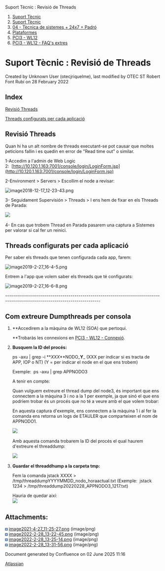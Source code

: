 Suport Tècnic : Revisió de Threads  

1.  [Suport Tècnic](index.html)
2.  [Suport Tècnic](13893782.html)
3.  [04 - Tècnica de sistemes + 24x7 + Padró](26313202.html)
4.  [Plataformes](Plataformes_41520520.html)
5.  [PCI3 - WL12](PCI3---WL12_41520942.html)
6.  [PCI3 - WL12 - FAQ's extres](41521683.html)

Suport Tècnic : Revisió de Threads
==================================

Created by Unknown User (otecjriquelme), last modified by OTEC ST Robert Font Rubí on 28 February 2022

Index
-----

[Revisió Threads](https://confluence.aoc.cat/pages/viewpage.action?pageId=41521688#RevisiódeThreads-Threads)

[Threads configurats per cada aplicació](https://confluence.aoc.cat/pages/viewpage.action?pageId=41521688#RevisiódeThreads-THREADS_APP)

Revisió Threads
---------------

Quan hi ha un alt nombre de threads executant-se pot causar que moltes peticions fallin i es quedin en error de "Read time out" o similar. 

1-Accedim a l'admin de Web Logic 2:  [http://10.120.1.163:7001/console/login/LoginForm.jsp](http://10.120.1.163:7001/console/login/LoginForm.jsp)

2-Environment > Servers > Escollim el node a revisar: 

![image2018-12-17_12-23-43.png](https://intranet.aoc.cat/download/attachments/26313399/image2018-12-17_12-23-43.png?version=1&modificationDate=1545046119000&api=v2)

  

3- Seguidament Supervisión > Threads > I ens hem de fixar en els Threads de Parada: 

![](attachments/41521687/41522711.png)

4- En cas que trobem Thread en Parada pasarem una captura a Sistemes per valorar si cal fer un reinici.

Threads configurats per cada aplicació
--------------------------------------

Per saber els threads que tenen configurada cada app, farem:

![image2019-2-27_16-4-5.png](https://intranet.aoc.cat/download/attachments/26313498/image2019-2-27_16-4-5.png?version=1&modificationDate=1551279979000&api=v2)

  

Entrem a l'app que volem saber els threads que té configurats:

![image2019-2-27_16-6-8.png](https://intranet.aoc.cat/download/attachments/26313498/image2019-2-27_16-6-8.png?version=1&modificationDate=1551279979000&api=v2)  
  
\------------------------------------------------------------------------------------------------------------------------------

Com extreure Dumpthreads per consola
------------------------------------

  

1.  **Accedirem a la màquina de WL12 (SOA) que pertoqui.  
      
    **Trobaràs les connexions en [PCI3 - WL12 - Connexió](41520943.html).  
      
    
2.  **Busquem la ID del procés:**  
      
    ps -axu | grep -i **_XXX_**NODO_**Y**_ (XXX per indicar si es tracta de APP, IOP o NT) (Y = per indicar el node en el que ens trobem)  
      
    Exemple:  ps -axu | grep APPNODO3  
      
    
    A tenir en compte:
    
      
    Quan vulguem extreure el thread dump del node3, és important que ens connectem a la màquina 3 i no a la 1 per exemple, ja que sinó el que ens podríem trobar és un procés que no té a veure amb el que volem trobar:  
      
    En aquesta captura d'exemple, ens connectem a la màquina 1 i al fer la comanda ens retorna un logs de ETAULER que comparteixen el nom de APPNODO1.  
      
      
    ![](attachments/41521687/64980487.png)
    
      
      
    Amb aquesta comanda trobarem la ID del procés el qual haurem d'extreure el threaddump:  
      
    ![](attachments/41521687/64980489.png)  
      
    
3.  **Guardar el threaddhump a la carpeta tmp:**  
      
    Fem la comanda jstack XXXX > /tmp/threaddumpYYYYMMDD\_nodo\_horaactual.txt (Exemple:  jstack 1234 > /tmp/threaddump20220228\_APPNODO3\_1217.txt)  
      
    Hauria de quedar així:  
    ![](attachments/41521687/64980490.png)
    

  

Attachments:
------------

![](images/icons/bullet_blue.gif) [image2021-4-27\_11-25-27.png](attachments/41521687/41522711.png) (image/png)  
![](images/icons/bullet_blue.gif) [image2022-2-28\_13-22-45.png](attachments/41521687/64980487.png) (image/png)  
![](images/icons/bullet_blue.gif) [image2022-2-28\_13-25-14.png](attachments/41521687/64980489.png) (image/png)  
![](images/icons/bullet_blue.gif) [image2022-2-28\_13-31-56.png](attachments/41521687/64980490.png) (image/png)  

Document generated by Confluence on 02 June 2025 11:16

[Atlassian](http://www.atlassian.com/)